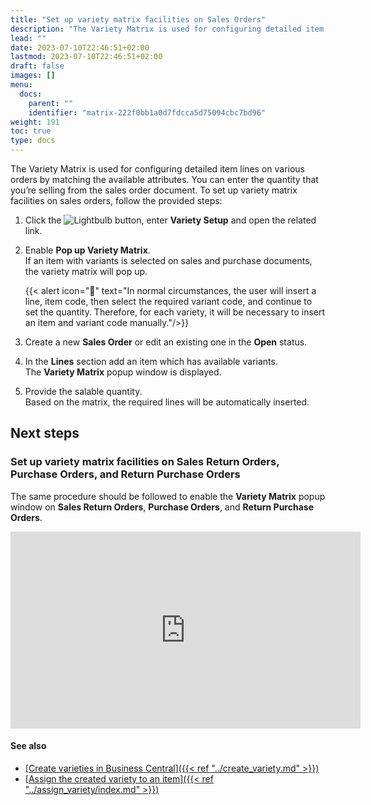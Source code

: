```yaml
---
title: "Set up variety matrix facilities on Sales Orders"
description: "The Variety Matrix is used for configuring detailed item lines on various orders by matching the available attributes."
lead: ""
date: 2023-07-10T22:46:51+02:00
lastmod: 2023-07-10T22:46:51+02:00
draft: false
images: []
menu:
  docs:
    parent: ""
    identifier: "matrix-222f0bb1a0d7fdcca5d75094cbc7bd96"
weight: 191
toc: true
type: docs
---
```


The Variety Matrix is used for configuring detailed item lines on various orders by matching the available attributes. You can enter the quantity that you’re selling from the sales order document. To set up variety matrix facilities on sales orders, follow the provided steps: 

1. Click the ![Lightbulb](Lightbulb_icon.PNG) button, enter **Variety Setup** and open the related link.   
2. Enable **Pop up Variety Matrix**.     
   If an item with variants is selected on sales and purchase documents, the variety matrix will pop up. 
    
    {{< alert icon="📝" text="In normal circumstances, the user will insert a line, item code, then select the required variant code, and continue to set the quantity. Therefore, for each variety, it will be necessary to insert an item and variant code manually."/>}}

3. Create a new **Sales Order** or edit an existing one in the **Open** status.
4. In the **Lines** section add an item which has available variants.     
   The **Variety Matrix** popup window is displayed.     
5. Provide the salable quantity.      
   Based on the matrix, the required lines will be automatically inserted. 

## Next steps

### Set up variety matrix facilities on Sales Return Orders, Purchase Orders, and Return Purchase Orders

The same procedure should be followed to enable the **Variety Matrix** popup window on **Sales Return Orders**, **Purchase Orders**, and **Return Purchase Orders**.

<iframe width="560" height="315" src="https://www.youtube.com/embed/P63eJyhAMzg" title="YouTube video player" frameborder="0" allow="accelerometer; autoplay; clipboard-write; encrypted-media; gyroscope; picture-in-picture; web-share" allowfullscreen></iframe>

#### See also

- [<ins>Create varieties in Business Central<ins>]({{< ref "../create_variety.md" >}})
- [<ins>Assign the created variety to an item<ins>]({{< ref "../assign_variety/index.md" >}})